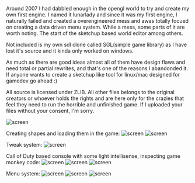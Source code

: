 Around 2007 I had dabbled enough in the opengl world to try and create my own first engine. I named it lunarlady and since it was my first engine, I naturally failed and created a overengineered mess and awas totally focued on creating a data driven menu system. While a mess, some parts of it are worth noting. The start of the sketchup based world editor among others.

Not included is my own sdl clone called SGL(simple game library) as I have lost it's source and it kinda only worked on windows.

As much as there are good ideas almost all of them have design flaws and need total or partial rewrites, and that's one of the reasons I abandonded it. If anyone wants to create a sketchup like tool for linux/mac designed for gamedev go ahead :)

All source is licensed under ZLIB.
All other files belongs to the original creators or whoever holds the rights and are here only for the crazies that feel they need to run the horrible and unfinished game. If I uploaded your files without your consent, I'm sorry.


![screen](/screencaps/screenshot_15-augusti-2007_001.PNG)

Creating shapes and loading them in the game:
![screen](/screencaps/screenshot_08-juni-2007_001.PNG)
![screen](/screencaps/screenshot_08-juni-2007_004.PNG)

Tweak system:
![screen](/screencaps/screenshot_05-augusti-2007_002.PNG)

Call of Duty based console with some light intellisense, inspecting game monkey code:
![screen](/screencaps/screenshot_11-juli-2007_001.PNG)
![screen](/screencaps/screenshot_11-juli-2007_002.PNG)
![screen](/screencaps/screenshot_11-juli-2007_003.PNG)

Menu system:
![screen](/screencaps/screenshot_23-juli-2007_002.PNG)
![screen](/screencaps/screenshot_30-juli-2007_002.PNG)
![screen](/screencaps/screenshot_30-juli-2007_004.PNG)
